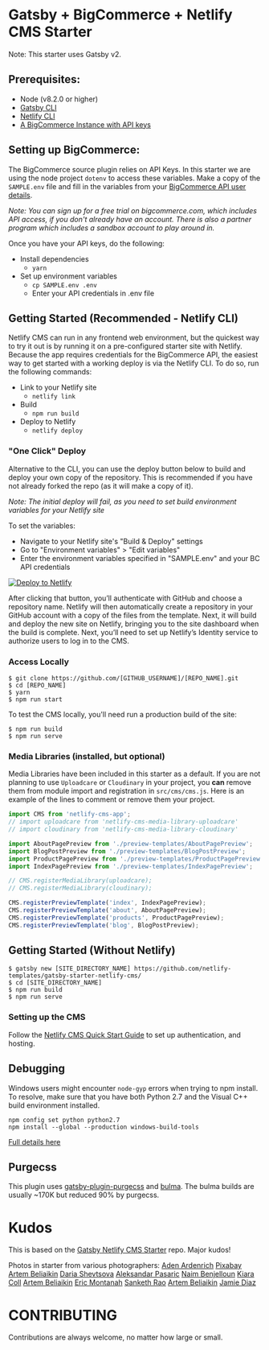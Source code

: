 # Gatsby + BigCommerce + Netlify CMS Starter

Note: This starter uses Gatsby v2.


## Prerequisites:

- Node (v8.2.0 or higher)
- [Gatsby CLI](https://www.gatsbyjs.org/docs/)
- [Netlify CLI](https://www.netlify.com/docs/cli/)
- [A BigCommerce Instance with API keys](https://developer.bigcommerce.com/api-docs)

## Setting up BigCommerce:

The BigCommerce source plugin relies on API Keys. In this starter we are using the node project `dotenv` to access these variables. Make a copy of the `SAMPLE.env` file and fill in the variables from your [BigCommerce API user details](https://developer.bigcommerce.com/api-docs/getting-started/authentication#authentication_getting-api-credentials).

*Note: You can sign up for a free trial on bigcommerce.com, which includes API access, if you don't already have an account. There is also a partner program which includes a sandbox account to play around in.*

Once you have your API keys, do the following:
  * Install dependencies
  	* `yarn`
  * Set up environment variables
    * `cp SAMPLE.env .env` 
    * Enter your API credentials in .env file

## Getting Started (Recommended - Netlify CLI)

Netlify CMS can run in any frontend web environment, but the quickest way to try it out is by running it on a pre-configured starter site with Netlify. Because the app requires credentials for the BigCommerce API, the easiest way to get started with a working deploy is via the Netlify CLI. To do so, run the following commands:

  * Link to your Netlify site
  	* `netlify link`
  * Build
  	* `npm run build`
  * Deploy to Netlify
  	* `netlify deploy`


### "One Click" Deploy
Alternative to the CLI, you can use the deploy button below to build and deploy your own copy of the repository. This is recommended if you have not already forked the repo (as it will make a copy of it). 

*Note: The initial deploy will fail, as you need to set build environment variables for your Netlify site*

To set the variables:
 * Navigate to your Netlify site's "Build & Deploy" settings 
 * Go to "Environment variables" > "Edit variables"
 * Enter the environment variables specified in "SAMPLE.env" and your BC API credentials 

<a href="https://app.netlify.com/start/deploy?repository=https://github.com/bigcommerce/gatsby-bigcommerce-netlify-cms-starter"><img src="https://www.netlify.com/img/deploy/button.svg" alt="Deploy to Netlify"></a>

After clicking that button, you’ll authenticate with GitHub and choose a repository name. Netlify will then automatically create a repository in your GitHub account with a copy of the files from the template. Next, it will build and deploy the new site on Netlify, bringing you to the site dashboard when the build is complete. Next, you’ll need to set up Netlify’s Identity service to authorize users to log in to the CMS.

### Access Locally

```
$ git clone https://github.com/[GITHUB_USERNAME]/[REPO_NAME].git
$ cd [REPO_NAME]
$ yarn
$ npm run start
```

To test the CMS locally, you'll need run a production build of the site:

```
$ npm run build
$ npm run serve
```

### Media Libraries (installed, but optional)

Media Libraries have been included in this starter as a default. If you are not planning to use `Uploadcare` or `Cloudinary` in your project, you **can** remove them from module import and registration in `src/cms/cms.js`. Here is an example of the lines to comment or remove them your project.

```javascript
import CMS from 'netlify-cms-app';
// import uploadcare from 'netlify-cms-media-library-uploadcare'
// import cloudinary from 'netlify-cms-media-library-cloudinary'

import AboutPagePreview from './preview-templates/AboutPagePreview';
import BlogPostPreview from './preview-templates/BlogPostPreview';
import ProductPagePreview from './preview-templates/ProductPagePreview';
import IndexPagePreview from './preview-templates/IndexPagePreview';

// CMS.registerMediaLibrary(uploadcare);
// CMS.registerMediaLibrary(cloudinary);

CMS.registerPreviewTemplate('index', IndexPagePreview);
CMS.registerPreviewTemplate('about', AboutPagePreview);
CMS.registerPreviewTemplate('products', ProductPagePreview);
CMS.registerPreviewTemplate('blog', BlogPostPreview);
```

## Getting Started (Without Netlify)

```
$ gatsby new [SITE_DIRECTORY_NAME] https://github.com/netlify-templates/gatsby-starter-netlify-cms/
$ cd [SITE_DIRECTORY_NAME]
$ npm run build
$ npm run serve
```

### Setting up the CMS

Follow the [Netlify CMS Quick Start Guide](https://www.netlifycms.org/docs/quick-start/#authentication) to set up authentication, and hosting.

## Debugging

Windows users might encounter `node-gyp` errors when trying to npm install.
To resolve, make sure that you have both Python 2.7 and the Visual C++ build environment installed.

```
npm config set python python2.7
npm install --global --production windows-build-tools
```

[Full details here](https://www.npmjs.com/package/node-gyp 'NPM node-gyp page')

## Purgecss

This plugin uses [gatsby-plugin-purgecss](https://www.gatsbyjs.org/packages/gatsby-plugin-purgecss/) and [bulma](https://bulma.io/). The bulma builds are usually ~170K but reduced 90% by purgecss.

# Kudos

This is based on the [Gatsby Netlify CMS Starter](https://github.com/netlify-templates/gatsby-starter-netlify-cms) repo. Major kudos!

Photos in starter from various photographers:
[Aden Ardenrich](https://www.pexels.com/photo/bags-business-commerce-hanging-581344/?utm_content=attributionCopyText&utm_medium=referral&utm_source=pexels)
[Pixabay](https://www.pexels.com/photo/architecture-bar-blur-boutique-264570/?utm_content=attributionCopyText&utm_medium=referral&utm_source=pexels)
[Artem Beliaikin](https://www.pexels.com/photo/multi-colored-hunged-coats-2872879/?utm_content=attributionCopyText&utm_medium=referral&utm_source=pexels)
[Daria Shevtsova](https://www.pexels.com/photo/red-motor-scooter-parking-on-front-of-chez-michele-store-1070981/?utm_content=attributionCopyText&utm_medium=referral&utm_source=pexels)
[Aleksandar Pasaric](https://www.pexels.com/photo/people-walking-on-street-near-buildings-2339009/?utm_content=attributionCopyText&utm_medium=referral&utm_source=pexels)
[Naim Benjelloun](https://www.pexels.com/photo/photo-of-people-walking-in-marketplace-2610817/?utm_content=attributionCopyText&utm_medium=referral&utm_source=pexels)
[Kiara Coll](https://www.pexels.com/photo/close-up-photo-of-assorted-textiles-2928381/?utm_content=attributionCopyText&utm_medium=referral&utm_source=pexels)
[Artem Beliaikin](https://www.pexels.com/photo/white-and-black-floral-cap-sleeved-shirt-994523/?utm_content=attributionCopyText&utm_medium=referral&utm_source=pexels)
[Eric Montanah](https://www.pexels.com/photo/two-assorted-color-padded-chairs-near-side-table-1350789/?utm_content=attributionCopyText&utm_medium=referral&utm_source=pexels)
[Sanketh Rao](https://www.pexels.com/photo/assorted-commemorative-plates-716107/?utm_content=attributionCopyText&utm_medium=referral&utm_source=pexels)
[Artem Beliaikin](https://www.pexels.com/photo/photo-of-beaded-accessories-994515/?utm_content=attributionCopyText&utm_medium=referral&utm_source=pexels)
[Jamie Diaz](https://www.pexels.com/photo/cat-mascot-outdoors-2133243/?utm_content=attributionCopyText&utm_medium=referral&utm_source=pexels)

# CONTRIBUTING

Contributions are always welcome, no matter how large or small.
